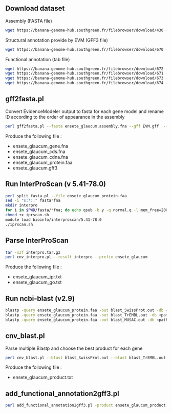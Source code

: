 
## Download dataset

Assembly (FASTA file)

```bash
wget https://banana-genome-hub.southgreen.fr/filebrowser/download/430 -O ensete_glaucum.assembly.fna
```

Structural annotation provide by EVM (GFF3 file)

```bash
wget https://banana-genome-hub.southgreen.fr/filebrowser/download/670 -O EVM.gff
```

Functional annotation (tab file)

```bash
wget https://banana-genome-hub.southgreen.fr/filebrowser/download/672 -O ensete_glaucum_product.txt
wget https://banana-genome-hub.southgreen.fr/filebrowser/download/671 -O ensete_glaucum_evm_ipr.txt
wget https://banana-genome-hub.southgreen.fr/filebrowser/download/673 -O ensete_glaucum_evm_go.txt
wget https://banana-genome-hub.southgreen.fr/filebrowser/download/674 -O interpro.tar.gz
```

## gff2fasta.pl

Convert EvidenceModeler output to fasta for each gene model and rename ID according to the order of appearance in the assembly  

```bash
perl gff2fasta.pl --fasta ensete_glaucum.assembly.fna --gff EVM.gff  --verbose
```
Produce the following file :
 - ensete_glaucum_gene.fna 
 - ensete_glaucum_cds.fna
 - ensete_glaucum_cdna.fna 
 - ensete_glaucum_protein.faa
 - ensete_glaucum.gff3

## Run InterProScan (v 5.41-78.0)

```bash
perl split_fasta.pl --file ensete_glaucum_protein.faa
sed -i "s:*::" fasta*fna
mkdir interpro
for i in $PWD/fasta/*fna; do echo qsub -b y -q normal.q -l mem_free=20G -N iprscan  -V interproscan.sh -i $i -cpu 8 -dp --iprlookup --pathways --goterms -d $PWD/interpro >> iprscan.sh;done
chmod +x iprscan.sh
module load bioinfo/interproscan/5.41-78.0
./iprscan.sh
```

## Parse InterProScan

```bash
tar -xzf interpro.tar.gz
perl cnv_interpro.pl --result interpro --prefix ensete_glaucum
```

Produce the following file :
 - ensete_glaucum_ipr.txt
 - ensete_glaucum_go.txt

## Run ncbi-blast (v2.9)

```bash
blastp -query ensete_glaucum_protein.faa -out blast_SwissProt.out -db <path swissprot db> -evalue 1e-10 -max_target_seqs 5
blastp -query ensete_glaucum_protein.faa -out blast_TrEMBL.out -db <path trembl db>  -evalue 1e-10 -max_target_seqs 5
blastp -query ensete_glaucum_protein.faa -out blast_MUSAC.out -db <path dh pahang db> -evalue 1e-10 -max_target_seqs 5
```

## cnv_blast.pl

Parse multiple Blastp and choose the best product for each gene

```bash
perl cnv_blast.pl --blast blast_SwissProt.out --blast blast_TrEMBL.out --blast blast_MUSAC.out --output ensete_glaucum_product.txt
```

Produce the following file :
 - ensete_glaucum_product.txt

## add_functional_annotation2gff3.pl

```bash
perl add_functional_annotation2gff3.pl -product ensete_glaucum_product.txt -go_file ensete_glaucum_evm_go.txt -interpro_file ensete_glaucum_evm_ipr.txt -gff3_file ensete_glaucum.gff3 -prefix ensete_glaucum
```
